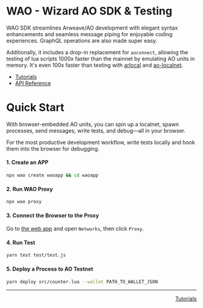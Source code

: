 # WAO - Wizard AO SDK & Testing

WAO SDK streamlines Arweave/AO development with elegant syntax enhancements and seamless message piping for enjoyable coding experiences. GraphQL operations are also made super easy.

Additionally, it includes a drop-in replacement for `aoconnect`, allowing the testing of lua scripts 1000x faster than the mainnet by emulating AO units in memory. It's even 100x faster than testing with [arlocal](https://github.com/textury/arlocal) and [ao-localnet](https://github.com/permaweb/ao-localnet).

- [Tutorials](./tutorials/README.md)
- [API Reference](./api/README.md)


# Quick Start

With browser-embedded AO units, you can spin up a localnet, spawn processes, send messages, write tests, and debug—all in your browser.

For the most productive development workflow, write tests locally and hook them into the browser for debugging.

#### 1. Create an APP

```bash
npx wao create waoapp && cd waoapp
```

#### 2. Run WAO Proxy

```bash
npx wao proxy
```

#### 3. Connect the Browser to the Proxy

Go to [the web app](https://preview.wao.eco/) and open `Networks`, then click `Proxy`.

#### 4. Run Test

```bash
yarn test test/test.js
```

#### 5. Deploy a Process to AO Testnet

```bash
yarn deploy src/counter.lua --wallet PATH_TO_WALLET_JSON
```

---

<nav style="display:flex;justify-content:space-between;">
  <a></a>
  <a href="./tutorials/README.md">Tutorials</a>
</nav>
